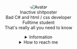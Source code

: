 <p align="center">
  <a>
<img src="https://media1.tenor.com/images/ad9d0481c993ca9739d5107ce207c5a2/tenor.gif?itemid=9720855" alt="Avatar" style="border-radius: 70%;">
  </a><br>
    Inactive shitposter<br>
  Bad C# and html / css developer<br>
  Fulltime student <br>
  That's really all you need to know<br> 
</p>

<details style='text-align: center;' align='center'>
  <summary> Information </summary>
  <p style="text-align: center;"align="center">------------------------------------------------------------</p>
  <p style="text-align: center;"align="center">Age: 16 </p></a>
  <p style="text-align: center;"align="center">From: Sweden</p></a>
  <p style="text-align: center;"align="center">I'm really not that interesting</p></a>
  <p style="text-align: center;"align="center">------------------------------------------------------------</p>
</details>

<details style='text-align: center;' align='center'>
  <summary>How to reach me</summary>
  <a href="https://discord.com/users/679057687232774144"><p style="text-align: center;"align="center">Discord</p></a>
</details>
